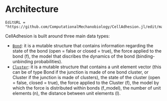 # Architecture

```@meta
EditURL = "https://github.com/ComputationalMechanobiology/CellAdhesion.jl/edit/master/docs/src/architecture.md"
```

CellAdhesion is built around three main data types:
+ [`Bond`](@ref): it is a mutable structure that contains information regarding the state of the bond (open = false or closed = true), the force applied to the bond (f), the model that discribes the dynamics of the bond (binding-unbinding probabilities).
+ [`Cluster`](@ref): it is a mutable structure that contains a unit element vector (this can be of type Bond if the junction is made of one bond cluster, or Cluster if the junction is made of clusters), the state of the cluster (open = false, closed = true), the force applied to the Cluster (f), the model by which the force is distributed within bonds (f_model), the number of unit elements (n), the distance between unit elements (l). 

